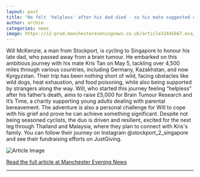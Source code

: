 ```yaml
---
layout: post
title: "He felt 'helpless' after his dad died - so his mate suggested cycling from Stockport to Singapore"
author: archie
categories: news
image: https://i2-prod.manchestereveningnews.co.uk/article32445667.ece/ALTERNATES/s1200/0_Will-and-Kris-have-been-friends-for-a-decade-CollectPA-Real-Life.jpg
---
```

Will McKenzie, a man from Stockport, is cycling to Singapore to honour his late dad, who passed away from a brain tumour. He embarked on this ambitious journey with his mate Kris Tan on May 5, tackling over 4,500 miles through various countries, including Germany, Kazakhstan, and now Kyrgyzstan. Their trip has been nothing short of wild, facing obstacles like wild dogs, heat exhaustion, and food poisoning, while also being supported by strangers along the way. Will, who started this journey feeling “helpless” after his father’s death, aims to raise £5,000 for Brain Tumour Research and It’s Time, a charity supporting young adults dealing with parental bereavement. The adventure is also a personal challenge for Will to cope with his grief and prove he can achieve something significant. Despite not being seasoned cyclists, the duo is driven and resilient, excited for the next leg through Thailand and Malaysia, where they plan to connect with Kris's family. You can follow their journey on Instagram @stockport_2_singapore and see their fundraising efforts on JustGiving.

![Article Image](https://i2-prod.manchestereveningnews.co.uk/article32445667.ece/ALTERNATES/s1200/0_Will-and-Kris-have-been-friends-for-a-decade-CollectPA-Real-Life.jpg)

[Read the full article at Manchester Evening News](https://www.manchestereveningnews.co.uk/news/greater-manchester-news/felt-helpless-after-dad-died-32445672)

---
